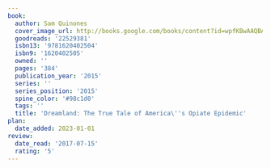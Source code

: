 ```yaml
---
book:
  author: Sam Quinones
  cover_image_url: http://books.google.com/books/content?id=wpfKBwAAQBAJ&printsec=frontcover&img=1&zoom=1&edge=curl&source=gbs_api
  goodreads: '22529381'
  isbn13: '9781620402504'
  isbn9: '1620402505'
  owned: ''
  pages: '384'
  publication_year: '2015'
  series: ''
  series_position: '2015'
  spine_color: '#98c1d0'
  tags: ''
  title: 'Dreamland: The True Tale of America\''s Opiate Epidemic'
plan:
  date_added: 2023-01-01
review:
  date_read: '2017-07-15'
  rating: '5'
---
```

